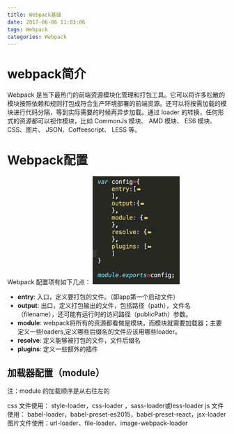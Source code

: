 ```yaml
---
title: Webpack基础
date: 2017-06-06 11:03:06
tags: Webpack
categories: Webpack
---
```

# webpack简介

Webpack 是当下最热门的前端资源模块化管理和打包工具。它可以将许多松散的模块按照依赖和规则打包成符合生产环境部署的前端资源。还可以将按需加载的模块进行代码分隔，等到实际需要的时候再异步加载。通过 loader 的转换，任何形式的资源都可以视作模块，比如 CommonJs 模块、 AMD 模块、 ES6 模块、CSS、图片、 JSON、Coffeescript、 LESS 等。

# Webpack配置
Webpack 配置项有如下几点：
<img src="webpack/config.jpeg" width="200" style="margin-left:0;border:none" >
* **entry**: 入口，定义要打包的文件。（即app第一个启动文件）
* **output**: 出口，定义打包输出的文件，包括路径（path），文件名（filename），还可能有运行时的访问路径（publicPath）参数。
* **module**: webpack将所有的资源都看做是模块，而模块就需要加载器；主要定义一些loaders,定义哪些后缀名的文件应该用哪些loader。
* **resolve**: 定义能够被打包的文件，文件后缀名 
* **plugins**: 定义一些额外的插件     


## 加载器配置（module）

注：module 的加载顺序是从右往左的

css 文件使用： style-loader，css-loader ，sass-loader或less-loader
js 文件使用： babel-loader，babel-preset-es2015，babel-preset-react，jsx-loader
图片文件使用：url-loader、file-loader、image-webpack-loader













